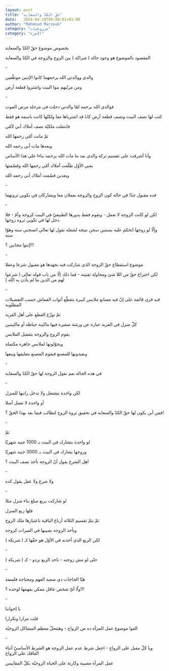 ```yaml
---
layout: post
title: "حقّ الكدّ والسعاية"
date:   2024-04-10T00:00:01+03:00
author: "Mahmoud Marzouk"
category: "مرزوقيات"
category: "الأسرة"
---
```



بخصوص موضوع حقّ الكدّ والسعاية

المقصود بالموضوع هو وجود حالة ( شراكة ) بين الزوج
والزوجة في الكدّ والسعاية

\-

والدي ووالدتي الله يرحمهما كانوا الإتنين موظّفين

ومن مرتّبهم بنوا البيت واشتروا قطعة أرض

\-

فوالدي الله يرحمه لمّا والدتي دخلت في مرحلة مرض
الموت

كتب لها نصف البيت ونصف قطعة أرض كانا قد اشترياها معا
ولكنّها كانت باسمه هو فقط

فانتقلت ملكيّة نصف أملاك أبي لأمّي

ثمّ ماتت أمّي رحمها الله

وبعدها مات أبي رحمه الله

وأنا أشرفت على تقسيم تركة والدي بعد ما مات الله يرحمه
بناءا على هذا الأساس

يعني الأوّل طلّعت أملاك أمّي رحمها الله وقسّمتها

وبعدين قسّمت أملاك أبي رحمه الله

\-

فده مقبول جدّا في حالة كون الزوج والزوجة يعملان معا
ويشاركان في تكوين ثروتهما

\-

لكن لو كانت الزوجة لا تعمل - وتقوم فقط بدورها الطبيعيّ في
البيت كزوجة وأمّ - فلا دخل لها في تكوين ثروة زوجها

وإلّا لو زوجها اتحكم عليه بسنتين سجن نتيجة لشغله نقول لها
تعالي اتسجني سنة وهوّا سنة

إنتوا مجانين ؟!!!

\-

موضوع استقطاع حقّ الزوجة الذي شاركت فيه بجهدها هو مقبول
شرعا وعقلا

لكن اختراع حقّ من اللا شئ ومحاولة تقنينه - فما ذلك إلّا من
باب قوله تعالى ( شرعوا لهم من الدين ما لم يأذن به الله )

\-

فيه قرى قائمة على إنّ فيه مصانع ملابس كبيرة بتقطّع أثواب
القماش حسب التفصيلات المطلوبة

ثمّ توزّع القطع على أهل القرية

كلّ منزل في القرية عبارة عن ورشة صغيرة فيها ماكينة خياطة
أو ماكينتين

يقوم الزوج والزوجة بتقفيل الملابس

ويحوّلونها لملابس جاهزة مكتملة

ويعيدونها للمصنع فيقوم المصنع بتغليفها وبيعها

\-

في هذه الحالة نعم نقول الزوجة لها حقّ الكدّ
والسعاية

\-

لكن واحدة بتشتغل ولا تدخل راتبها للمنزل

أو واحدة لا تعمل أصلا

فمن أين يكون لها حقّ الكدّ والسعاية في تحقيق ثروة الزوج
لتطالب فيما بعد بهذا الحقّ ؟!

\-

ثمّ

لو واحدة بتشارك في البيت بـ 1000 جنيه شهريّا

وزوجها يشارك في البيت بـ 3000 جنيه شهريّا

هل الشرع يقول أنّ الزوجة تأخذ نصف البيت ؟!

\-

ولا شرع ولا عقل يقول كده

\-

لو شاركت بربع مبلغ بناء منزل مثلا

فلها ربع المنزل

ثمّ يتمّ تقسيم الثلاثة أرباع الباقية باعتبارها ملك
الزوج

وتأخذ الزوجة نصيبها في الميراث كزوجة

لكن الربع الذي أخذته في الأوّل هو حقّها كـ ( شريكة
)

\-

حتّى لو مش زوجته - تاخد الربع بردو - كـ ( شريكة )

\-

هيّا الحاجات دي صعبة الفهم ومحتاجة فلسفة

ولّا أيّ شخص عاقل ممكن يفهمها لوحده ؟!!!

\-

يا إخواننا

قلت مرارا وتكرارا

الغوا موضوع عمل المرأة ده من الزواج - وهتتحلّ معظم
المشاكل الزوجيّة

\-

ويا كلّ مقبل على الزواج - اجعل شرط عدم عمل الزوجة هو
الشرط الأساسيّ أثناء اتّفاقك على الزواج

عمل المرأة مصيبة وكارثة على الحياة الزوجيّة بكلّ
المقاييس
